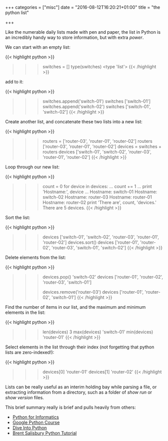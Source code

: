 +++
categories = ["misc"]
date = "2016-08-12T16:20:21+01:00"
title = "the python list"

+++

Like the numerable daily lists made with pen and paper, the list in Python is an incredibly handy way to store information, but with extra *power*.

<!--more-->

We can start with an empty list:

{{< highlight python >}}
>>> switches = []
>>> type(switches)
<type 'list'>
{{< /highlight >}}

add to it:

{{< highlight python >}}
>>> switches.append('switch-01')
>>> switches
['switch-01']
>>> switches.append('switch-02')
>>> switches
['switch-01', 'switch-02']
{{< /highlight >}}

Create another list, and concatenate these two lists into a new list:

{{< highlight python >}}
>>> routers = ['router-03', 'router-01', 'router-02']
>>> routers
['router-03', 'router-01', 'router-02']
>>> devices = switches + routers
>>> devices
['switch-01', 'switch-02', 'router-03', 'router-01', 'router-02']
{{< /highlight >}}

Loop through our new list:

{{< highlight python >}}
>>>count = 0
>>>for device in devices:
...		count += 1
...     print 'Hostname:', device
...
Hostname: switch-01
Hostname: switch-02
Hostname: router-03
Hostname: router-01
Hostname: router-02
>>>print 'There are', count, 'devices.'
There are 5 devices.
{{< /highlight >}}

Sort the list:

{{< highlight python >}}
>>> devices
['switch-01', 'switch-02', 'router-03', 'router-01', 'router-02']
>>> devices.sort()
>>> devices
['router-01', 'router-02', 'router-03', 'switch-01', 'switch-02']
{{< /highlight >}}

Delete elements from the list:

{{< highlight python >}}
>>> devices.pop()
'switch-02'
>>> devices
['router-01', 'router-02', 'router-03', 'switch-01']
>>>
>>> devices.remove('router-03')
>>> devices
['router-01', 'router-02', 'switch-01']
{{< /highlight >}}

Find the number of items in our list, and the maximum and minimum elements in the list:

{{< highlight python >}}
>>> len(devices)
3
>>> max(devices)
'switch-01'
>>> min(devices)
'router-01'
{{< /highlight >}}

Select elements in the list through their index (not forgetting that python lists are zero-indexed!):

{{< highlight python >}}
>>> devices[0]
'router-01'
>>> devices[1]
'router-02'
{{< /highlight >}}

Lists can be really useful as an interim holding bay while parsing a file, or extracting information from a directory, such as a folder of *show run* or *show version* files.

This brief summary really is brief and pulls heavily from others:

- [Python for Informatics][pfi]
- [Google Python Course][gpc]
- [Dive Into Python][dip]
- [Brent Salisbury Python Tutorial][bspt]

[pfi]:  http://www.pythonlearn.com/html-009/book009.html
[gpc]:  https://developers.google.com/edu/python/lists
[dip]:  http://www.diveintopython.net/native_data_types/lists.html
[bspt]: http://networkstatic.net/python-tutorial-functions-and-passing-lists-and-dictionaries-with-simple-examples/
